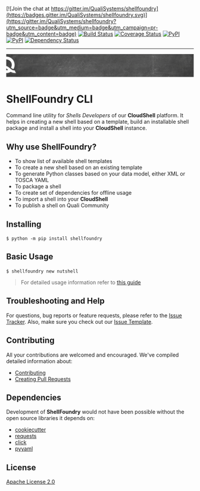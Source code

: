 [![Join the chat at https://gitter.im/QualiSystems/shellfoundry](https://badges.gitter.im/QualiSystems/shellfoundry.svg)](https://gitter.im/QualiSystems/shellfoundry?utm_source=badge&utm_medium=badge&utm_campaign=pr-badge&utm_content=badge)
[![Build Status](https://travis-ci.org/QualiSystems/shellfoundry.svg?branch=develop)](https://travis-ci.org/QualiSystems/shellfoundry) [![Coverage Status](https://coveralls.io/repos/github/QualiSystems/shellfoundry/badge.svg?branch=develop)](https://coveralls.io/github/QualiSystems/shellfoundry?branch=develop) [![PyPI](https://img.shields.io/pypi/pyversions/shellfoundry.svg?maxAge=2592000)]() [![PyPI](https://img.shields.io/pypi/v/shellfoundry.svg?maxAge=2592000)]()
[![Dependency Status](https://dependencyci.com/github/QualiSystems/shellfoundry/badge)](https://dependencyci.com/github/QualiSystems/shellfoundry)

---

![quali](quali.png)

# ShellFoundry CLI

Command line utility for *Shells Developers* of our **CloudShell** platform.  It helps in creating a new shell based on a template, build an installable shell package and install a shell into your **CloudShell** instance.

## Why use ShellFoundry?

* To show list of available shell templates
* To create a new shell based on an existing template
* To generate Python classes based on your data model, either XML or TOSCA YAML
* To package a shell
* To create set of dependencies for offline usage
* To import a shell into your **CloudShell**
* To publish a shell on Quali Community


## Installing


```
$ python -m pip install shellfoundry
```

## Basic Usage

```
$ shellfoundry new nutshell
```

> For detailed usage information refer to [this guide](docs/usage.md)


## Troubleshooting and Help

For questions, bug reports or feature requests, please refer to the [Issue Tracker](https://github.com/QualiSystems/shellfoundry/issues).  Also, make sure you check out our [Issue Template](.github/issue_template.md).

## Contributing


All your contributions are welcomed and encouraged.  We've compiled detailed information about:

* [Contributing](.github/contributing.md)
* [Creating Pull Requests](.github/pull_request_template.md)


## Dependencies

Development of **ShellFoundry** would not have been possible without the open source libraries it depends on:

- [cookiecutter](https://github.com/audreyr/cookiecutter)
- [requests](http://docs.python-requests.org/)
- [click](http://click.pocoo.org/5/)
- [pyyaml](http://pyyaml.org/)

## License
[Apache License 2.0](https://github.com/QualiSystems/shellfoundry/blob/master/LICENSE)
